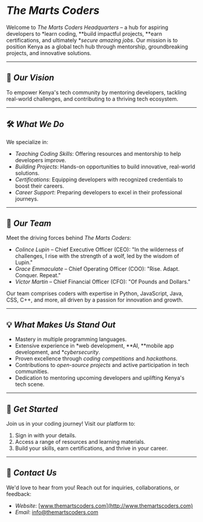 

# *The Marts Coders*

Welcome to *The Marts Coders Headquarters* – a hub for aspiring developers to *learn coding, **build impactful projects, **earn certifications, and ultimately **secure amazing jobs*. Our mission is to position Kenya as a global tech hub through mentorship, groundbreaking projects, and innovative solutions.

---

## 🌟 *Our Vision*
To empower Kenya's tech community by mentoring developers, tackling real-world challenges, and contributing to a thriving tech ecosystem.

---

## 🛠 *What We Do*
We specialize in:
- *Teaching Coding Skills*: Offering resources and mentorship to help developers improve.
- *Building Projects*: Hands-on opportunities to build innovative, real-world solutions.
- *Certifications*: Equipping developers with recognized credentials to boost their careers.
- *Career Support*: Preparing developers to excel in their professional journeys.

---

## 👥 *Our Team*
Meet the driving forces behind *The Marts Coders*:
- *Colince Lupin* – Chief Executive Officer (CEO): "In the wilderness of challenges, I rise with the strength of a wolf, led by the wisdom of Lupin."
- *Grace Emmaculate* – Chief Operating Officer (COO): "Rise. Adapt. Conquer. Repeat."
- *Victor Martin* – Chief Financial Officer (CFO): "Of Pounds and Dollars."

Our team comprises coders with expertise in Python, JavaScript, Java, CSS, C++, and more, all driven by a passion for innovation and growth.

---

## 💡 *What Makes Us Stand Out*
- Mastery in multiple programming languages.
- Extensive experience in *web development, **AI, **mobile app development, and **cybersecurity*.
- Proven excellence through *coding competitions* and *hackathons*.
- Contributions to *open-source projects* and active participation in tech communities.
- Dedication to mentoring upcoming developers and uplifting Kenya's tech scene.

---

## 📢 *Get Started*
Join us in your coding journey! Visit our platform to:
1. Sign in with your details.
2. Access a range of resources and learning materials.
3. Build your skills, earn certifications, and thrive in your career.

---

## 🏢 *Contact Us*
We'd love to hear from you! Reach out for inquiries, collaborations, or feedback:
- *Website*: [www.themartscoders.com](http://www.themartscoders.com)
- *Email*: info@themartscoders.com

